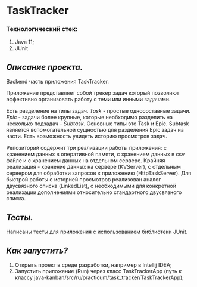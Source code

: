 # TaskTracker

### Технологический стек:

1. Java 11;
2. JUnit

## _Описание проекта._

Backend часть приложения TaskTracker.

Приложение представляет собой трекер задач который позволяют эффективно организовать работу с теми или инными задачами.  

Есть разделение на типы задач. _Task_ - простые односоставные задачи. _Epic_ - задачи более крупные, которые необходимо 
разделить на несколько подзадач - _Subtask_. Основные типы это Task и Epic. Subtask является вспомогательной сущностью 
для разделения Epic задач на части. Есть возможность увидеть историю просмотров задач.

Репозиторий содержит три реализации работы приложения: с хранением данных в оперативной памяти, с хранением данных в 
csv файле и с хранением данных на отдельном сервере. Крайняя реализация - хранение данных на сервере (KVServer), с 
отдельным сервером для обработки запросов к приложению (HttpTaskServer). Для быстрой работы с историей просмотров 
реализован аналог двусвязного списка (LinkedList), с необходимыми для конкретной реализации дополнениями относительно 
стандартного двусвязного списка.

## _Тесты._

Написаны тесты для приложения с использованием библиотеки JUnit.

## _Как запустить?_
1. Открыть проект в среде разработки, например в Intellij IDEA;
2. Запустить приложение (Run) через класс TaskTrackerApp 
   (путь к классу java-kanban/src/ru/practicum/task_tracker/TaskTrackerApp);